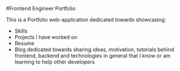 #Frontend Engineer Portfolio

This is a Portfolio web-application dedicated towards showcasing:
- Skills
- Projects I have worked on
- Resume
- Blog dedicated towards sharing ideas, motivation, tutorials behind frontend, 
  backend and technologies in general that I know or am learning to help other 
  developers